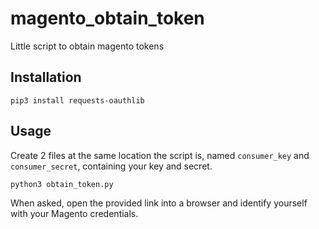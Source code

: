# magento_obtain_token
Little script to obtain magento tokens

## Installation

`pip3 install requests-oauthlib`

## Usage
Create 2 files at the same location the script is, named `consumer_key` and `consumer_secret`, containing your key and secret.

`python3 obtain_token.py`

When asked, open the provided link into a browser and identify yourself with your Magento credentials.
